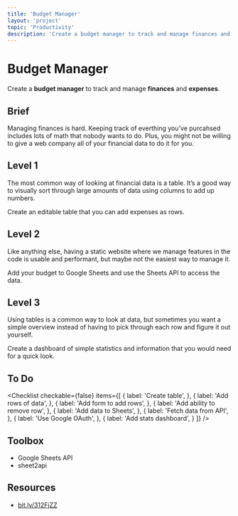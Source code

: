 ```yaml
---
title: 'Budget Manager'
layout: 'project'
topic: 'Productivity'
description: 'Create a budget manager to track and manage finances and expenses.'
---
```




<ProjectHeader>

# Budget Manager

Create a <strong className="color-blue">budget manager</strong> to track and manage <strong className="color-purple">finances</strong> and <strong className="color-purple">expenses</strong>.

</ProjectHeader>

<ProjectContent>

## Brief

Managing finances is hard. Keeping track of everthing you’ve purcahsed includes lots of math that nobody wants to do. Plus, you might not be willing to give a web company all of your financial data to do it for you.

## Level 1

The most common way of looking at financial data is a table. It’s a good way to visually sort through large amounts of data using columns to add up numbers.

Create an editable table that you can add expenses as rows.

<LoginRequired>

## Level 2

Like anything else, having a static website where we manage features in the code is usable and performant, but maybe not the easiest way to manage it.

Add your budget to Google Sheets and use the Sheets API to access the data.

## Level 3

Using tables is a common way to look at data, but sometimes you want a simple overview instead of having to pick through each row and figure it out yourself.

Create a dashboard of simple statistics and information that you would need for a quick look.

</LoginRequired>

</ProjectContent>

<ProjectSidebar>

## To Do

<Checklist checkable={false} items={[
  {
    label: 'Create table',
  },
  {
    label: 'Add rows of data',
  },
  {
    label: 'Add form to add rows',
  },
  {
    label: 'Add ability to remove row',
  },
  {
    label: 'Add data to Sheets',
  },
  {
    label: 'Fetch data from API',
  },
  {
    label: 'Use Google OAuth',
  },
  {
    label: 'Add stats dashboard',
  }
]} />

## Toolbox
- Google Sheets API
- sheet2api

## Resources
- [bit.ly/312FjZZ](https://bit.ly/312FjZZ)

</ProjectSidebar>